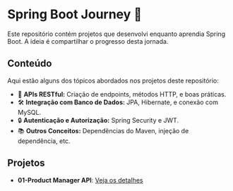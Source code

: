 # Spring Boot Journey 🚀

Este repositório contém projetos que desenvolvi enquanto aprendia Spring Boot. A ideia é compartilhar o progresso desta jornada.

## Conteúdo
Aqui estão alguns dos tópicos abordados nos projetos deste repositório:
- 🌱 **APIs RESTful:** Criação de endpoints, métodos HTTP, e boas práticas.
- 🛠️ **Integração com Banco de Dados:** JPA, Hibernate, e conexão com MySQL.
- 🔒 **Autenticação e Autorização:** Spring Security e JWT.
- 📚 **Outros Conceitos:** Dependências do Maven, injeção de dependência, etc.

## Projetos
- **01-Product Manager API**: [Veja os detalhes](produtosapi/README.md)
